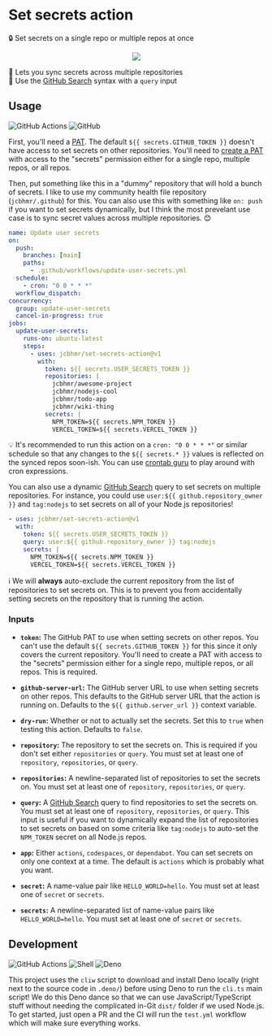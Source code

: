 # Set secrets action

🔒 Set secrets on a single repo or multiple repos at once

<div align="center">

![](https://user-images.githubusercontent.com/61068799/241797648-5b80f961-78cc-4e3a-a302-637e6cea2bff.png)

</div>

🔄 Lets you sync secrets across multiple repositories \
🔎 Use the [GitHub Search] syntax with a `query` input

## Usage

![GitHub Actions](https://img.shields.io/static/v1?style=for-the-badge&message=GitHub+Actions&color=2088FF&logo=GitHub+Actions&logoColor=FFFFFF&label=)
![GitHub](https://img.shields.io/static/v1?style=for-the-badge&message=GitHub&color=181717&logo=GitHub&logoColor=FFFFFF&label=)

First, you'll need a [PAT]. The default `${{ secrets.GITHUB_TOKEN }}` doesn't
have access to set secrets on other repositories. You'll need to [create a PAT]
with access to the "secrets" permission either for a single repo, multiple
repos, or all repos.

Then, put something like this in a "dummy" repository that will hold a bunch of
secrets. I like to use my community health file repository (`jcbhmr/.github`)
for this. You can also use this with something like `on: push` if you want to
set secrets dynamically, but I think the most prevelant use case is to sync
secret values across multiple repositories. 😊

```yml
name: Update user secrets
on:
  push:
    branches: [main]
    paths:
      - .github/workflows/update-user-secrets.yml
  schedule:
    - cron: "0 0 * * *"
  workflow_dispatch:
concurrency:
  group: update-user-secrets
  cancel-in-progress: true
jobs:
  update-user-secrets:
    runs-on: ubuntu-latest
    steps:
      - uses: jcbhmr/set-secrets-action@v1
        with:
          token: ${{ secrets.USER_SECRETS_TOKEN }}
          repositories: |
            jcbhmr/awesome-project
            jcbhmr/nodejs-cool
            jcbhmr/todo-app
            jcbhmr/wiki-thing
          secrets: |
            NPM_TOKEN=${{ secrets.NPM_TOKEN }}
            VERCEL_TOKEN=${{ secrets.VERCEL_TOKEN }}
```

💡 It's recommended to run this action on a `cron: "0 0 * * *"` or similar
schedule so that any changes to the `${{ secrets.* }}` values is reflected on
the synced repos soon-ish. You can use [crontab guru] to play around with cron
expressions.

You can also use a dynamic [GitHub Search] query to set secrets on multiple
repositories. For instance, you could use `user:${{ github.repository_owner }}`
and `tag:nodejs` to set secrets on all of your Node.js repositories!

```yml
- uses: jcbhmr/set-secrets-action@v1
  with:
    token: ${{ secrets.USER_SECRETS_TOKEN }}
    query: user:${{ github.repository_owner }} tag:nodejs
    secrets: |
      NPM_TOKEN=${{ secrets.NPM_TOKEN }}
      VERCEL_TOKEN=${{ secrets.VERCEL_TOKEN }}
```

ℹ We will **always** auto-exclude the current repository from the list of
repositories to set secrets on. This is to prevent you from accidentally setting
secrets on the repository that is running the action.

### Inputs

- **`token`:** The GitHub PAT to use when setting secrets on other repos. You
  can't use the default `${{ secrets.GITHUB_TOKEN }}` for this since it only
  covers the current repository. You'll need to create a PAT with access to the
  "secrets" permission either for a single repo, multiple repos, or all repos.
  This is required.

- **`github-server-url`:** The GitHub server URL to use when setting secrets on
  other repos. This defaults to the GitHub server URL that the action is running
  on. Defaults to the `${{ github.server_url }}` context variable.

- **`dry-run`:** Whether or not to actually set the secrets. Set this to `true`
  when testing this action. Defaults to `false`.

- **`repository`:** The repository to set the secrets on. This is required if
  you don't set either `repositories` or `query`. You must set at least one of
  `repository`, `repositories`, or `query`.

- **`repositories`:** A newline-separated list of repositories to set the
  secrets on. You must set at least one of `repository`, `repositories`, or
  `query`.

- **`query`:** A [GitHub Search] query to find repositories to set the secrets
  on. You must set at least one of `repository`, `repositories`, or `query`.
  This input is useful if you want to dynamically expand the list of
  repositories to set secrets on based on some criteria like `tag:nodejs` to
  auto-set the `NPM_TOKEN` secret on all Node.js repos.

- **`app`:** Either `actions`, `codespaces`, or `dependabot`. You can set
  secrets on only one context at a time. The default is `actions` which is
  probably what you want.

- **`secret`:** A name-value pair like `HELLO_WORLD=hello`. You must set at
  least one of `secret` or `secrets`.

- **`secrets`:** A newline-separated list of name-value pairs like
  `HELLO_WORLD=hello`. You must set at least one of `secret` or `secrets`.

## Development

![GitHub Actions](https://img.shields.io/static/v1?style=for-the-badge&message=GitHub+Actions&color=2088FF&logo=GitHub+Actions&logoColor=FFFFFF&label=)
![Shell](https://img.shields.io/static/v1?style=for-the-badge&message=Shell&color=4EAA25&logo=GNU+Bash&logoColor=FFFFFF&label=)
![Deno](https://img.shields.io/static/v1?style=for-the-badge&message=Deno&color=000000&logo=Deno&logoColor=FFFFFF&label=)

This project uses the `cliw` script to download and install Deno locally (right
next to the source code in `.deno/`) before using Deno to run the `cli.ts` main
script! We do this Deno dance so that we can use JavaScript/TypeScript stuff
without needing the complicated in-Git `dist/` folder if we used Node.js. To get
started, just open a PR and the CI will run the `test.yml` workflow which will
make sure everything works.

<!-- prettier-ignore-start -->
[crontab guru]: https://crontab.guru/
[PAT]: https://docs.github.com/en/github/authenticating-to-github/keeping-your-account-and-data-secure/creating-a-personal-access-token
[create a PAT]: https://github.com/settings/tokens?type=beta
[GitHub Search]: https://github.com/search
<!-- prettier-ignore-end -->
